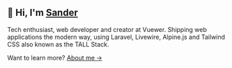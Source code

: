 ## 👋 Hi, I'm [Sander](https://sandervanhooff.com)

Tech enthusiast, web developer and creator at Vuewer. Shipping web applications the modern way, using Laravel, Livewire, Alpine.js and Tailwind CSS also known as the TALL Stack.

Want to learn more? [About me →](https://sandervanhooff.com)
